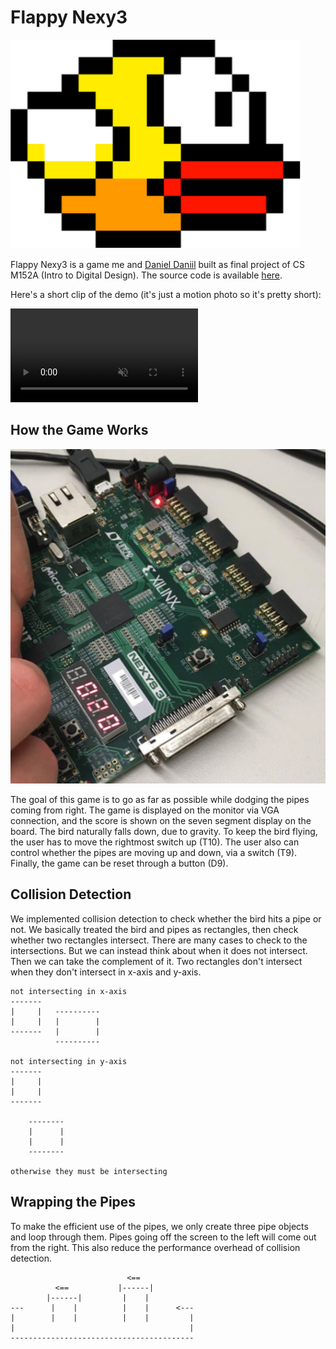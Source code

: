 # Flappy Nexy3

![flappy bird](https://github.com/ioneone/UCLA-CS-M152A/blob/master/lab%204/bird.png?raw=true)

Flappy Nexy3 is a game me and <a href="https://www.linkedin.com/in/dcdaniil/">Daniel Daniil</a>
built as final project of CS M152A 
(Intro to Digital Design). The source code is 
available <a href="https://github.com/ioneone/UCLA-CS-M152A/tree/master/lab%204" target="_blank">here</a>.

Here's a short clip of the demo (it's just a motion photo so it's pretty short):

<video autoplay loop muted control><source src="https://github.com/ioneone/UCLA-CS-M152A/blob/master/lab%204/flappy.mp4?raw=true" type="video/mp4"></video>

## How the Game Works

![board](https://github.com/ioneone/UCLA-CS-M152A/blob/master/lab%204/board.png?raw=true)

The goal of this game is to go as far as possible 
while dodging the pipes coming from right. 
The game is displayed on the monitor via VGA 
connection, and the score is shown on the seven 
segment display on the board. The bird 
naturally falls down, due to gravity. To 
keep the bird flying, the user has to move 
the rightmost switch up (T10). The user also 
can control whether the pipes are moving up
and down, via a switch (T9). Finally, the game 
can be reset through a button (D9).

## Collision Detection
We implemented collision detection to check whether the 
bird hits a pipe or not. We basically treated the bird and 
pipes as rectangles, then check whether two rectangles
intersect. There are many cases to check to the intersections. 
But we can instead think about when it does not intersect. 
Then we can take the complement of it. Two rectangles don't 
intersect when they don't intersect in x-axis and y-axis.
```
not intersecting in x-axis
-------
|     |   ----------
|     |   |        |
-------   |        |
          ----------
          
not intersecting in y-axis
-------
|     |
|     |
------- 

    --------
    |      |
    |      |
    --------
    
otherwise they must be intersecting
```

## Wrapping the Pipes
To make the efficient use of the pipes, we only create 
three pipe objects and loop through them. Pipes going 
off the screen to the left will come out from the right. 
This also reduce the performance overhead of collision 
detection.
```
                          <==
          <==           |------| 
        |------|         |    |
---      |    |          |    |      <---   
|        |    |          |    |         |
|                                       |
-----------------------------------------
```
